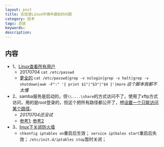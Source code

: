 ```yaml
---
layout: post  
title: 实验室Linux环境中遇到的问题  
category: 技术  
tags: 总结     
keywords:      
description:     
---  
```


##  内容
+ 1、[Linux查看所有用户](http://www.cnblogs.com/lcword/p/5917426.html)
	+ 20170704 `cat /etc/passwd`
	+ [更全的](http://www.cnblogs.com/wangkangluo1/archive/2011/09/23/2185977.html) `cat /etc/passwd|grep -v nologin|grep -v halt|grep -v shutdown|awk -F":" '{ print $1"|"$3"|"$4 }'|more` *这个脚本我都不太懂*
+ 2、samba服务是启动的，但`\\....\share`的方式访问不了，使用了xftp方式访问，用的是root登录的，但这个把所有路径都公开了，想[设置一个只能访问某个路径](http://blog.sina.com.cn/s/blog_4fd50c3901018a0l.html)。 
	+ *20170704还没试*
	+ [参考1](http://www.haiyun.me/archives/winscp-sftp-sudo-root.html); [参考2](http://blog.csdn.net/miltonzhong/article/details/43084191)
+ 3、[linux下关闭防火墙](https://zhidao.baidu.com/question/303901938543294164.html)
	+ `chkonfig iptables on`重启后生效； `service iptbales start`重启后失效； `/etc/init.d/iptables stop`暂时关闭；